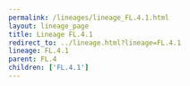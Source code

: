 ```yaml
---
permalink: /lineages/lineage_FL.4.1.html
layout: lineage_page
title: Lineage FL.4.1
redirect_to: ../lineage.html?lineage=FL.4.1
lineage: FL.4.1
parent: FL.4
children: ['FL.4.1']
---
```


